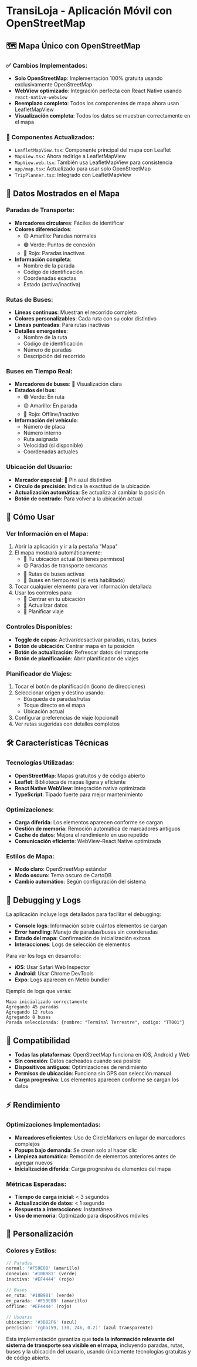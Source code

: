 # TransiLoja - Aplicación Móvil con OpenStreetMap

## 🗺️ Mapa Único con OpenStreetMap

### ✅ Cambios Implementados:
- **Solo OpenStreetMap**: Implementación 100% gratuita usando exclusivamente OpenStreetMap
- **WebView optimizado**: Integración perfecta con React Native usando `react-native-webview`
- **Reemplazo completo**: Todos los componentes de mapa ahora usan LeafletMapView
- **Visualización completa**: Todos los datos se muestran correctamente en el mapa

### 📱 Componentes Actualizados:
- `LeafletMapView.tsx`: Componente principal del mapa con Leaflet
- `MapView.tsx`: Ahora redirige a LeafletMapView
- `MapView.web.tsx`: También usa LeafletMapView para consistencia
- `app/map.tsx`: Actualizado para usar solo OpenStreetMap
- `TripPlanner.tsx`: Integrado con LeafletMapView

## 🎯 Datos Mostrados en el Mapa

### Paradas de Transporte:
- **Marcadores circulares**: Fáciles de identificar
- **Colores diferenciados**: 
  - 🟡 Amarillo: Paradas normales
  - 🟢 Verde: Puntos de conexión
  - 🔴 Rojo: Paradas inactivas
- **Información completa**: 
  - Nombre de la parada
  - Código de identificación
  - Coordenadas exactas
  - Estado (activa/inactiva)

### Rutas de Buses:
- **Líneas continuas**: Muestran el recorrido completo
- **Colores personalizables**: Cada ruta con su color distintivo
- **Líneas punteadas**: Para rutas inactivas
- **Detalles emergentes**: 
  - Nombre de la ruta
  - Código de identificación
  - Número de paradas
  - Descripción del recorrido

### Buses en Tiempo Real:
- **Marcadores de buses**: 🚌 Visualización clara
- **Estados del bus**:
  - 🟢 Verde: En ruta
  - 🟡 Amarillo: En parada
  - 🔴 Rojo: Offline/Inactivo
- **Información del vehículo**: 
  - Número de placa
  - Número interno
  - Ruta asignada
  - Velocidad (si disponible)
  - Coordenadas actuales

### Ubicación del Usuario:
- **Marcador especial**: 📍 Pin azul distintivo
- **Círculo de precisión**: Indica la exactitud de la ubicación
- **Actualización automática**: Se actualiza al cambiar la posición
- **Botón de centrado**: Para volver a la ubicación actual

## 🚀 Cómo Usar

### Ver Información en el Mapa:
1. Abrir la aplicación y ir a la pestaña "Mapa"
2. El mapa mostrará automáticamente:
   - 📍 Tu ubicación actual (si tienes permisos)
   - 🟡 Paradas de transporte cercanas
   - 🔵 Rutas de buses activas
   - 🚌 Buses en tiempo real (si está habilitado)
3. Tocar cualquier elemento para ver información detallada
4. Usar los controles para:
   - 🎯 Centrar en tu ubicación
   - 🔄 Actualizar datos
   - 📍 Planificar viaje

### Controles Disponibles:
- **Toggle de capas**: Activar/desactivar paradas, rutas, buses
- **Botón de ubicación**: Centrar mapa en tu posición
- **Botón de actualización**: Refrescar datos del transporte
- **Botón de planificación**: Abrir planificador de viajes

### Planificador de Viajes:
1. Tocar el botón de planificación (ícono de direcciones)
2. Seleccionar origen y destino usando:
   - Búsqueda de paradas/rutas
   - Toque directo en el mapa
   - Ubicación actual
3. Configurar preferencias de viaje (opcional)
4. Ver rutas sugeridas con detalles completos

## 🛠️ Características Técnicas

### Tecnologías Utilizadas:
- **OpenStreetMap**: Mapas gratuitos y de código abierto
- **Leaflet**: Biblioteca de mapas ligera y eficiente
- **React Native WebView**: Integración nativa optimizada
- **TypeScript**: Tipado fuerte para mejor mantenimiento

### Optimizaciones:
- **Carga diferida**: Los elementos aparecen conforme se cargan
- **Gestión de memoria**: Remoción automática de marcadores antiguos
- **Cache de datos**: Mejora el rendimiento en uso repetido
- **Comunicación eficiente**: WebView-React Native optimizada

### Estilos de Mapa:
- **Modo claro**: OpenStreetMap estándar
- **Modo oscuro**: Tema oscuro de CartoDB
- **Cambio automático**: Según configuración del sistema

## 🐛 Debugging y Logs

La aplicación incluye logs detallados para facilitar el debugging:

- **Console logs**: Información sobre cuántos elementos se cargan
- **Error handling**: Manejo de paradas/buses sin coordenadas
- **Estado del mapa**: Confirmación de inicialización exitosa
- **Interacciones**: Logs de selección de elementos

Para ver los logs en desarrollo:
- **iOS**: Usar Safari Web Inspector
- **Android**: Usar Chrome DevTools
- **Expo**: Logs aparecen en Metro bundler

Ejemplo de logs que verás:
```
Mapa inicializado correctamente
Agregando 45 paradas
Agregando 12 rutas
Agregando 8 buses
Parada seleccionada: {nombre: "Terminal Terrestre", codigo: "TT001"}
```

## 🔄 Compatibilidad

- **Todas las plataformas**: OpenStreetMap funciona en iOS, Android y Web
- **Sin conexión**: Datos cacheados cuando sea posible
- **Dispositivos antiguos**: Optimizaciones de rendimiento
- **Permisos de ubicación**: Funciona sin GPS con selección manual
- **Carga progresiva**: Los elementos aparecen conforme se cargan los datos

## ⚡ Rendimiento

### Optimizaciones Implementadas:
- **Marcadores eficientes**: Uso de CircleMarkers en lugar de marcadores complejos
- **Popups bajo demanda**: Se crean solo al hacer clic
- **Limpieza automática**: Remoción de elementos anteriores antes de agregar nuevos
- **Inicialización diferida**: Carga progresiva de elementos del mapa

### Métricas Esperadas:
- **Tiempo de carga inicial**: < 3 segundos
- **Actualización de datos**: < 1 segundo
- **Respuesta a interacciones**: Instantánea
- **Uso de memoria**: Optimizado para dispositivos móviles

## 🎨 Personalización

### Colores y Estilos:
```javascript
// Paradas
normal: '#F59E0B' (amarillo)
conexion: '#10B981' (verde)
inactiva: '#EF4444' (rojo)

// Buses
en_ruta: '#10B981' (verde)
en_parada: '#F59E0B' (amarillo)
offline: '#EF4444' (rojo)

// Usuario
ubicacion: '#3B82F6' (azul)
precision: 'rgba(59, 130, 246, 0.2)' (azul transparente)
```

Esta implementación garantiza que **toda la información relevante del sistema de transporte sea visible en el mapa**, incluyendo paradas, rutas, buses y la ubicación del usuario, usando únicamente tecnologías gratuitas y de código abierto.